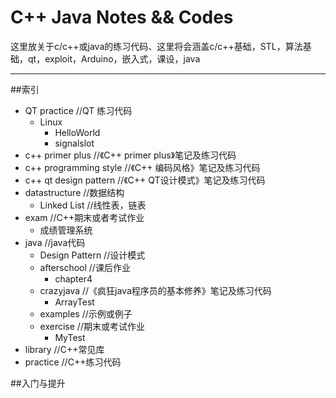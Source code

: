 C++ Java Notes && Codes
========

这里放关于c/c++或java的练习代码、这里将会涵盖c/c++基础，STL，算法基础，qt，exploit，Arduino，嵌入式，课设，java

---

##索引

+ QT practice           //QT 练习代码
  + Linux
	+ HelloWorld
	+ signalslot
+ c++ primer plus					//《C++ primer plus》笔记及练习代码
+ c++ programming style		//《C++ 编码风格》笔记及练习代码
+ c++ qt design pattern		//《C++ QT设计模式》笔记及练习代码
+ datastructure					//数据结构 
  + Linked List					//线性表，链表
+ exam				//C++期末或者考试作业
  + 成绩管理系统
+ java				//java代码
  + Design Pattern			//设计模式
  + afterschool			//课后作业
	+ chapter4
  + crazyjava				//《疯狂java程序员的基本修养》笔记及练习代码
    + ArrayTest 
  + examples				//示例或例子
  + exercise				//期末或考试作业
    + MyTest
+ library					//C++常见库
+ practice				//C++练习代码

##入门与提升
